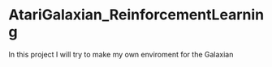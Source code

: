 # AtariGalaxian_ReinforcementLearning

In this project I will try to make my own enviroment for the Galaxian